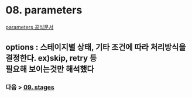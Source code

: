 # 08. parameters
[parameters 공식문서](https://www.jenkins.io/doc/book/pipeline/syntax/#parameters)
## options : 스테이지별 상태, 기타 조건에 따라 처리방식을 결정한다. ex)skip, retry 등<br>필요해 보이는것만 해석했다



### 다음 > [09. stages](09.%20stages.md)

